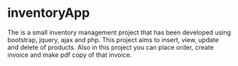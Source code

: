 # inventoryApp
The is a small inventory management project that has been developed using bootstrap, jquery, ajax and php. This project aims to insert, view, update and delete of products. Also in this project you can place order, create invoice and make pdf copy of that invoice.
